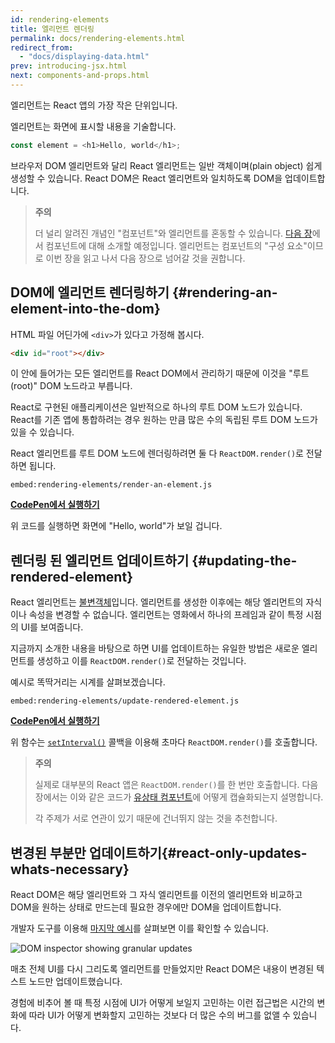 ```yaml
---
id: rendering-elements
title: 엘리먼트 렌더링
permalink: docs/rendering-elements.html
redirect_from:
  - "docs/displaying-data.html"
prev: introducing-jsx.html
next: components-and-props.html
---
```


엘리먼트는 React 앱의 가장 작은 단위입니다.

엘리먼트는 화면에 표시할 내용을 기술합니다.

```js
const element = <h1>Hello, world</h1>;
```

브라우저 DOM 엘리먼트와 달리 React 엘리먼트는 일반 객체이며(plain object) 쉽게 생성할 수 있습니다. React DOM은 React 엘리먼트와 일치하도록 DOM을 업데이트합니다.

>**주의**
>
>더 널리 알려진 개념인 "컴포넌트"와 엘리먼트를 혼동할 수 있습니다. [다음 장](/docs/components-and-props.html)에서 컴포넌트에 대해 소개할 예정입니다. 엘리먼트는 컴포넌트의 "구성 요소"이므로 이번 장을 읽고 나서 다음 장으로 넘어갈 것을 권합니다. 

## DOM에 엘리먼트 렌더링하기 {#rendering-an-element-into-the-dom}

HTML 파일 어딘가에 `<div>`가 있다고 가정해 봅시다.

```html
<div id="root"></div>
```

이 안에 들어가는 모든 엘리먼트를 React DOM에서 관리하기 때문에 이것을 "루트(root)" DOM 노드라고 부릅니다.

React로 구현된 애플리케이션은 일반적으로 하나의 루트 DOM 노드가 있습니다. React를 기존 앱에 통합하려는 경우 원하는 만큼 많은 수의 독립된 루트 DOM 노드가 있을 수 있습니다.

React 엘리먼트를 루트 DOM 노드에 렌더링하려면 둘 다 `ReactDOM.render()`로 전달하면 됩니다.

`embed:rendering-elements/render-an-element.js`

**[CodePen에서 실행하기](codepen://rendering-elements/render-an-element)**

위 코드를 실행하면 화면에 "Hello, world"가 보일 겁니다.

## 렌더링 된 엘리먼트 업데이트하기 {#updating-the-rendered-element}

React 엘리먼트는 [불변객체](https://ko.wikipedia.org/wiki/%EB%B6%88%EB%B3%80%EA%B0%9D%EC%B2%B4)입니다. 엘리먼트를 생성한 이후에는 해당 엘리먼트의 자식이나 속성을 변경할 수 없습니다. 엘리먼트는 영화에서 하나의 프레임과 같이 특정 시점의 UI를 보여줍니다.

지금까지 소개한 내용을 바탕으로 하면 UI를 업데이트하는 유일한 방법은 새로운 엘리먼트를 생성하고 이를 `ReactDOM.render()`로 전달하는 것입니다.

예시로 똑딱거리는 시계를 살펴보겠습니다.

`embed:rendering-elements/update-rendered-element.js`

**[CodePen에서 실행하기](codepen://rendering-elements/update-rendered-element)**

위 함수는 [`setInterval()`](https://developer.mozilla.org/en-US/docs/Web/API/WindowTimers/setInterval) 콜백을 이용해 초마다 `ReactDOM.render()`를 호출합니다.

>**주의**
>
>실제로 대부분의 React 앱은 `ReactDOM.render()`를 한 번만 호출합니다. 다음 장에서는 이와 같은 코드가 [유상태 컴포넌트](/docs/state-and-lifecycle.html)에 어떻게 캡슐화되는지 설명합니다.
>
>각 주제가 서로 연관이 있기 때문에 건너뛰지 않는 것을 추천합니다.

## 변경된 부분만 업데이트하기{#react-only-updates-whats-necessary}

React DOM은 해당 엘리먼트와 그 자식 엘리먼트를 이전의 엘리먼트와 비교하고 DOM을 원하는 상태로 만드는데 필요한 경우에만 DOM을 업데이트합니다.

개발자 도구를 이용해 [마지막 예시](codepen://rendering-elements/update-rendered-element)를 살펴보면 이를 확인할 수 있습니다.

![DOM inspector showing granular updates](../images/docs/granular-dom-updates.gif)

매초 전체 UI를 다시 그리도록 엘리먼트를 만들었지만 React DOM은 내용이 변경된 텍스트 노드만 업데이트했습니다.

경험에 비추어 볼 때 특정 시점에 UI가 어떻게 보일지 고민하는 이런 접근법은 시간의 변화에 따라 UI가 어떻게 변화할지 고민하는 것보다 더 많은 수의 버그를 없앨 수 있습니다.
